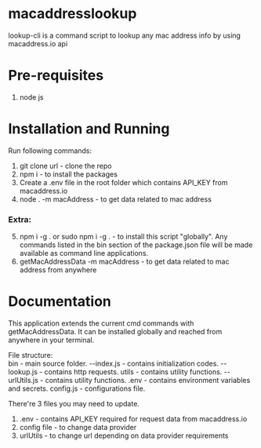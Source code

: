 # macaddresslookup

lookup-cli is a command script to lookup any mac address info by using macaddress.io api

# Pre-requisites

1. node js

# Installation and Running

Run following commands:

1. git clone url - clone the repo
2. npm i - to install the packages
3. Create a .env file in the root folder which contains API_KEY from macaddress.io
4. node . -m macAddress - to get data related to mac address

### Extra:

5. npm i -g . or sudo npm i -g . - to install this script "globally". Any commands listed in the bin section of the package.json file will be made available as command line applications.
6. getMacAddressData -m macAddress - to get data related to mac address from anywhere

# Documentation

This application extends the current cmd commands with getMacAddressData. It can be installed globally and reached from anywhere in your terminal.

File structure:  
bin - main source folder.
--index.js - contains initialization codes.
--lookup.js - contains http requests.
utils - contains utility functions.
--urlUtils.js - contains utility functions.
.env - contains environment variables and secrets.
config.js - configurations file.

There're 3 files you may need to update.

1. .env - contains API_KEY required for request data from macaddress.io
2. config file - to change data provider
3. urlUtils - to change url depending on data provider requirements
